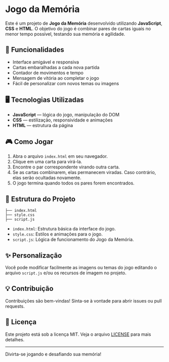 # Jogo da Memória

Este é um projeto de **Jogo da Memória** desenvolvido utilizando **JavaScript**, **CSS** e **HTML**. O objetivo do jogo é combinar pares de cartas iguais no menor tempo possível, testando sua memória e agilidade.

## 🚀 Funcionalidades

- Interface amigável e responsiva
- Cartas embaralhadas a cada nova partida
- Contador de movimentos e tempo
- Mensagem de vitória ao completar o jogo
- Fácil de personalizar com novos temas ou imagens

## 🖥️ Tecnologias Utilizadas

- **JavaScript** — lógica do jogo, manipulação do DOM
- **CSS** — estilização, responsividade e animações
- **HTML** — estrutura da página

## 🎮 Como Jogar

1. Abra o arquivo `index.html` em seu navegador.
2. Clique em uma carta para virá-la.
3. Encontre o par correspondente virando outra carta.
4. Se as cartas combinarem, elas permanecem viradas. Caso contrário, elas serão ocultadas novamente.
5. O jogo termina quando todos os pares forem encontrados.

## 📂 Estrutura do Projeto

```
├── index.html
├── style.css
├── script.js
```

- `index.html`: Estrutura básica da interface do jogo.
- `style.css`: Estilos e animações para o jogo.
- `script.js`: Lógica de funcionamento do Jogo da Memória.

## ✨ Personalização

Você pode modificar facilmente as imagens ou temas do jogo editando o arquivo `script.js` e/ou os recursos de imagem no projeto.

## 💡 Contribuição

Contribuições são bem-vindas! Sinta-se à vontade para abrir issues ou pull requests.

## 📄 Licença

Este projeto está sob a licença MIT. Veja o arquivo [LICENSE](LICENSE) para mais detalhes.

---

Divirta-se jogando e desafiando sua memória!
